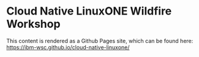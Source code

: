 # Cloud Native LinuxONE Wildfire Workshop 

This content is rendered as a Github Pages site, which can be found here: https://ibm-wsc.github.io/cloud-native-linuxone/
